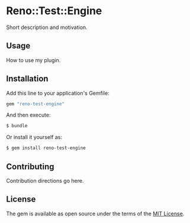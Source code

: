# Reno::Test::Engine
Short description and motivation.

## Usage
How to use my plugin.

## Installation
Add this line to your application's Gemfile:

```ruby
gem "reno-test-engine"
```

And then execute:
```bash
$ bundle
```

Or install it yourself as:
```bash
$ gem install reno-test-engine
```

## Contributing
Contribution directions go here.

## License
The gem is available as open source under the terms of the [MIT License](https://opensource.org/licenses/MIT).
